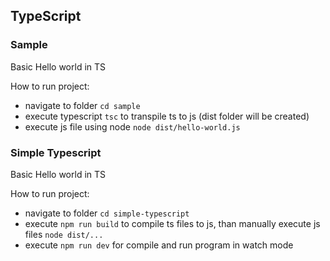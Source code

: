 ## TypeScript

### Sample
Basic Hello world in TS

How to run project:
- navigate to folder `cd sample`
- execute typescript `tsc` to transpile ts to js (dist folder will be created)
- execute js file using node `node dist/hello-world.js`

### Simple Typescript
Basic Hello world in TS

How to run project:
- navigate to folder `cd simple-typescript`
- execute `npm run build` to compile ts files to js, than manually execute js files `node dist/...`
- execute `npm run dev` for compile and run program in watch mode
